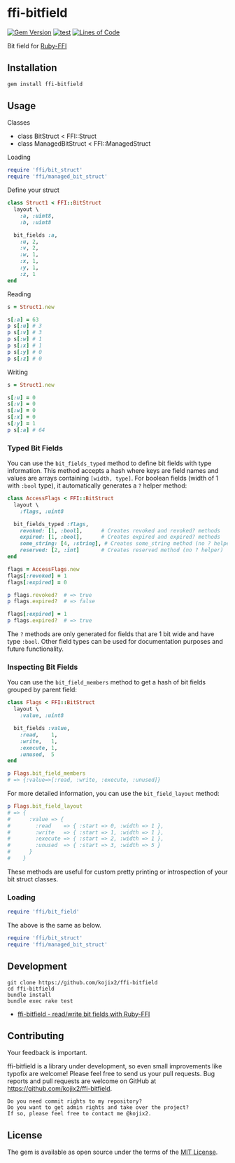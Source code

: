 # ffi-bitfield

[![Gem Version](https://badge.fury.io/rb/ffi-bitfield.svg)](https://badge.fury.io/rb/ffi-bitfield)
[![test](https://github.com/kojix2/ffi-bitfield/actions/workflows/ci.yml/badge.svg)](https://github.com/kojix2/ffi-bitfield/actions/workflows/ci.yml)
[![Lines of Code](https://img.shields.io/endpoint?url=https%3A%2F%2Ftokei.kojix2.net%2Fbadge%2Fgithub%2Fkojix2%2Fffi-bitfield%2Flines)](https://tokei.kojix2.net/github/kojix2/ffi-bitfield)

Bit field for [Ruby-FFI](https://github.com/ffi/ffi)

## Installation

```sh
gem install ffi-bitfield
```

## Usage

Classes

- class BitStruct < FFI::Struct
- class ManagedBitStruct < FFI::ManagedStruct

Loading

```ruby
require 'ffi/bit_struct'
require 'ffi/managed_bit_struct'
```

Define your struct

```ruby
class Struct1 < FFI::BitStruct
  layout \
    :a, :uint8,
    :b, :uint8

  bit_fields :a,
    :u, 2,
    :v, 2,
    :w, 1,
    :x, 1,
    :y, 1,
    :z, 1
end
```

Reading

```ruby
s = Struct1.new

s[:a] = 63
p s[:u] # 3
p s[:v] # 3
p s[:w] # 1
p s[:x] # 1
p s[:y] # 0
p s[:z] # 0
```

Writing

```ruby
s = Struct1.new

s[:u] = 0
s[:v] = 0
s[:w] = 0
s[:x] = 0
s[:y] = 1
p s[:a] # 64
```

### Typed Bit Fields

You can use the `bit_fields_typed` method to define bit fields with type information. This method accepts a hash where keys are field names and values are arrays containing `[width, type]`. For boolean fields (width of 1 with `:bool` type), it automatically generates a `?` helper method:

```ruby
class AccessFlags < FFI::BitStruct
  layout \
    :flags, :uint8

  bit_fields_typed :flags,
    revoked: [1, :bool],      # Creates revoked and revoked? methods
    expired: [1, :bool],      # Creates expired and expired? methods
    some_string: [4, :string], # Creates some_string method (no ? helper)
    reserved: [2, :int]       # Creates reserved method (no ? helper)
end

flags = AccessFlags.new
flags[:revoked] = 1
flags[:expired] = 0

p flags.revoked?  # => true
p flags.expired?  # => false

flags[:expired] = 1
p flags.expired?  # => true
```

The `?` methods are only generated for fields that are 1 bit wide and have type `:bool`. Other field types can be used for documentation purposes and future functionality.

### Inspecting Bit Fields

You can use the `bit_field_members` method to get a hash of bit fields grouped by parent field:

```ruby
class Flags < FFI::BitStruct
  layout \
    :value, :uint8

  bit_fields :value,
    :read,    1,
    :write,   1,
    :execute, 1,
    :unused,  5
end

p Flags.bit_field_members
# => {:value=>[:read, :write, :execute, :unused]}
```

For more detailed information, you can use the `bit_field_layout` method:

```ruby
p Flags.bit_field_layout
# => {
#      :value => {
#        :read    => { :start => 0, :width => 1 },
#        :write   => { :start => 1, :width => 1 },
#        :execute => { :start => 2, :width => 1 },
#        :unused  => { :start => 3, :width => 5 }
#      }
#    }
```

These methods are useful for custom pretty printing or introspection of your bit struct classes.

### Loading

```ruby
require 'ffi/bit_field'
```

The above is the same as below.

```ruby
require 'ffi/bit_struct'
require 'ffi/managed_bit_struct'
```

## Development

```
git clone https://github.com/kojix2/ffi-bitfield
cd ffi-bitfield
bundle install
bundle exec rake test
```

- [ffi-bitfield - read/write bit fields with Ruby-FFI](https://dev.to/kojix2/ffi-bitfield-g4h)

## Contributing

Your feedback is important.

ffi-bitfield is a library under development, so even small improvements like typofix are welcome! Please feel free to send us your pull requests.
Bug reports and pull requests are welcome on GitHub at https://github.com/kojix2/ffi-bitfield.

    Do you need commit rights to my repository?
    Do you want to get admin rights and take over the project?
    If so, please feel free to contact me @kojix2.

## License

The gem is available as open source under the terms of the [MIT License](https://opensource.org/licenses/MIT).
